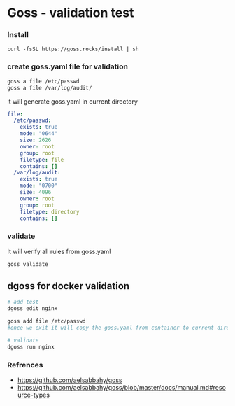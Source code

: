 # Goss - validation test

### Install

```
curl -fsSL https://goss.rocks/install | sh
```

### create goss.yaml file for validation

```bash
goss a file /etc/passwd
goss a file /var/log/audit/
```

it will generate goss.yaml in current directory

```yaml
file:
  /etc/passwd:
    exists: true
    mode: "0644"
    size: 2626
    owner: root
    group: root
    filetype: file
    contains: []
  /var/log/audit:
    exists: true
    mode: "0700"
    size: 4096
    owner: root
    group: root
    filetype: directory
    contains: []
```

### validate 
It will verify all rules from goss.yaml

```bash
goss validate
```

## dgoss for docker validation

```bash
# add test
dgoss edit nginx

goss add file /etc/passwd
#once we exit it will copy the goss.yaml from container to current directory

# validate
dgoss run nginx

```
### Refrences
- https://github.com/aelsabbahy/goss
- https://github.com/aelsabbahy/goss/blob/master/docs/manual.md#resource-types